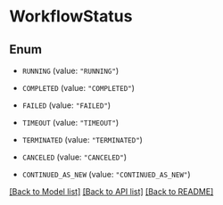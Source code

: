 # WorkflowStatus

## Enum


* `RUNNING` (value: `"RUNNING"`)

* `COMPLETED` (value: `"COMPLETED"`)

* `FAILED` (value: `"FAILED"`)

* `TIMEOUT` (value: `"TIMEOUT"`)

* `TERMINATED` (value: `"TERMINATED"`)

* `CANCELED` (value: `"CANCELED"`)

* `CONTINUED_AS_NEW` (value: `"CONTINUED_AS_NEW"`)


[[Back to Model list]](../README.md#documentation-for-models) [[Back to API list]](../README.md#documentation-for-api-endpoints) [[Back to README]](../README.md)


